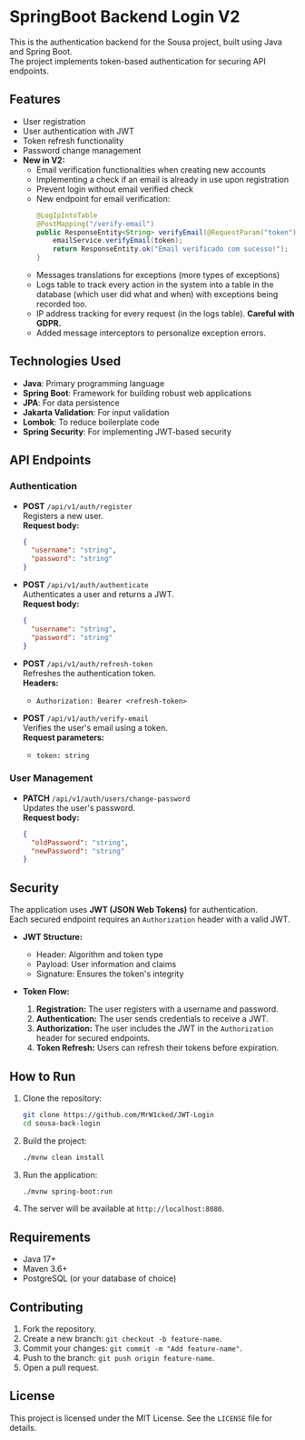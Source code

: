 # SpringBoot Backend Login V2

This is the authentication backend for the Sousa project, built using Java and Spring Boot.  
The project implements token-based authentication for securing API endpoints.

## Features

- User registration
- User authentication with JWT
- Token refresh functionality
- Password change management
- **New in V2:**
  - Email verification functionalities when creating new accounts
  - Implementing a check if an email is already in use upon registration
  - Prevent login without email verified check
  - New endpoint for email verification:
    ```java
    @LogIpIntoTable
    @PostMapping("/verify-email")
    public ResponseEntity<String> verifyEmail(@RequestParam("token") String token) {
        emailService.verifyEmail(token);
        return ResponseEntity.ok("Email verificado com sucesso!");
    }
    ```
  - Messages translations for exceptions (more types of exceptions)
  - Logs table to track every action in the system into a table in the database (which user did what and when) with exceptions being recorded too.
  - IP address tracking for every request (in the logs table). **Careful with GDPR.**
  - Added message interceptors to personalize exception errors.

## Technologies Used

- **Java**: Primary programming language
- **Spring Boot**: Framework for building robust web applications
- **JPA**: For data persistence
- **Jakarta Validation**: For input validation
- **Lombok**: To reduce boilerplate code
- **Spring Security**: For implementing JWT-based security

## API Endpoints

### Authentication

- **POST** `/api/v1/auth/register`  
  Registers a new user.  
  **Request body:**
  ```json
  {
    "username": "string",
    "password": "string"
  }
  ```

- **POST** `/api/v1/auth/authenticate`  
  Authenticates a user and returns a JWT.  
  **Request body:**
  ```json
  {
    "username": "string",
    "password": "string"
  }
  ```

- **POST** `/api/v1/auth/refresh-token`  
  Refreshes the authentication token.  
  **Headers:**
  - `Authorization: Bearer <refresh-token>`

- **POST** `/api/v1/auth/verify-email`  
  Verifies the user's email using a token.  
  **Request parameters:**
  - `token: string`

### User Management

- **PATCH** `/api/v1/auth/users/change-password`  
  Updates the user's password.  
  **Request body:**
  ```json
  {
    "oldPassword": "string",
    "newPassword": "string"
  }
  ```

## Security

The application uses **JWT (JSON Web Tokens)** for authentication.  
Each secured endpoint requires an `Authorization` header with a valid JWT.

- **JWT Structure:**
  - Header: Algorithm and token type
  - Payload: User information and claims
  - Signature: Ensures the token's integrity

- **Token Flow:**
  1. **Registration:** The user registers with a username and password.
  2. **Authentication:** The user sends credentials to receive a JWT.
  3. **Authorization:** The user includes the JWT in the `Authorization` header for secured endpoints.
  4. **Token Refresh:** Users can refresh their tokens before expiration.

## How to Run

1. Clone the repository:
   ```bash
   git clone https://github.com/MrW1cked/JWT-Login
   cd sousa-back-login
   ```

2. Build the project:
   ```bash
   ./mvnw clean install
   ```

3. Run the application:
   ```bash
   ./mvnw spring-boot:run
   ```

4. The server will be available at `http://localhost:8080`.

## Requirements

- Java 17+
- Maven 3.6+
- PostgreSQL (or your database of choice)

## Contributing

1. Fork the repository.
2. Create a new branch: `git checkout -b feature-name`.
3. Commit your changes: `git commit -m "Add feature-name"`.
4. Push to the branch: `git push origin feature-name`.
5. Open a pull request.

## License

This project is licensed under the MIT License. See the `LICENSE` file for details.
